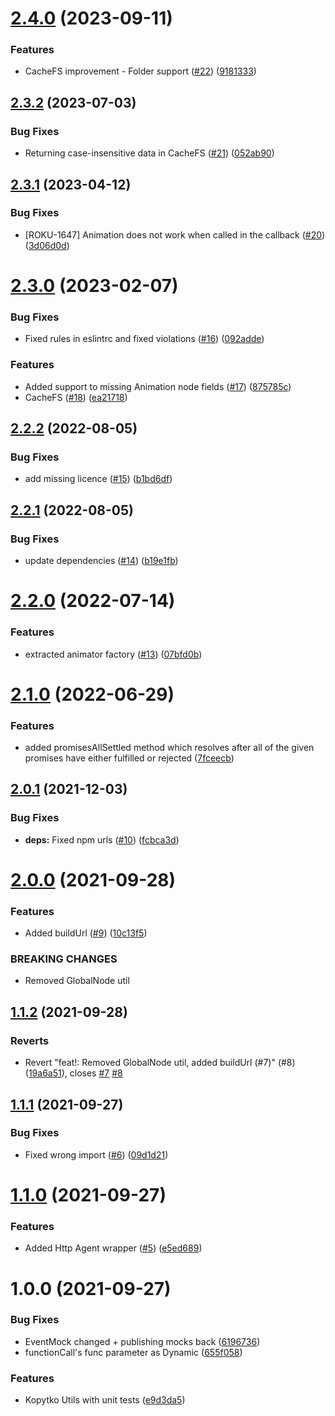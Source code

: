# [2.4.0](https://github.com/getndazn/kopytko-utils/compare/v2.3.2...v2.4.0) (2023-09-11)


### Features

* CacheFS improvement - Folder support ([#22](https://github.com/getndazn/kopytko-utils/issues/22)) ([9181333](https://github.com/getndazn/kopytko-utils/commit/9181333db4bb282e5ad8c89695687c5dfb3ef918))

## [2.3.2](https://github.com/getndazn/kopytko-utils/compare/v2.3.1...v2.3.2) (2023-07-03)


### Bug Fixes

* Returning case-insensitive data in CacheFS ([#21](https://github.com/getndazn/kopytko-utils/issues/21)) ([052ab90](https://github.com/getndazn/kopytko-utils/commit/052ab900a0fa447187c390a02034a5dac084c859))

## [2.3.1](https://github.com/getndazn/kopytko-utils/compare/v2.3.0...v2.3.1) (2023-04-12)


### Bug Fixes

* [ROKU-1647] Animation does not work when called in the callback ([#20](https://github.com/getndazn/kopytko-utils/issues/20)) ([3d06d0d](https://github.com/getndazn/kopytko-utils/commit/3d06d0d9dc5fbac4a25aadc6af0e2200578829bb))

# [2.3.0](https://github.com/getndazn/kopytko-utils/compare/v2.2.2...v2.3.0) (2023-02-07)


### Bug Fixes

* Fixed rules in eslintrc and fixed violations ([#16](https://github.com/getndazn/kopytko-utils/issues/16)) ([092adde](https://github.com/getndazn/kopytko-utils/commit/092adde4e78cd0ae07556402b30c8ab07b75f876))


### Features

* Added support to missing Animation node fields ([#17](https://github.com/getndazn/kopytko-utils/issues/17)) ([875785c](https://github.com/getndazn/kopytko-utils/commit/875785c057f887cb52ef9fe86b236c3d0ea3f93c))
* CacheFS ([#18](https://github.com/getndazn/kopytko-utils/issues/18)) ([ea21718](https://github.com/getndazn/kopytko-utils/commit/ea217189e3d631f23dc157719e76280fcacb156c))

## [2.2.2](https://github.com/getndazn/kopytko-utils/compare/v2.2.1...v2.2.2) (2022-08-05)


### Bug Fixes

* add missing licence ([#15](https://github.com/getndazn/kopytko-utils/issues/15)) ([b1bd6df](https://github.com/getndazn/kopytko-utils/commit/b1bd6dfe7c44ca638c0d6bdd4c0ea3a2aa3e76da))

## [2.2.1](https://github.com/getndazn/kopytko-utils/compare/v2.2.0...v2.2.1) (2022-08-05)


### Bug Fixes

* update dependencies ([#14](https://github.com/getndazn/kopytko-utils/issues/14)) ([b19e1fb](https://github.com/getndazn/kopytko-utils/commit/b19e1fbda8d2d5f1b76accbbe09e1f27a7748b61))

# [2.2.0](https://github.com/getndazn/kopytko-utils/compare/v2.1.0...v2.2.0) (2022-07-14)


### Features

* extracted animator factory ([#13](https://github.com/getndazn/kopytko-utils/issues/13)) ([07bfd0b](https://github.com/getndazn/kopytko-utils/commit/07bfd0b36d1d6ade760aa31ee17300d27b7638d3))

# [2.1.0](https://github.com/getndazn/kopytko-utils/compare/v2.0.1...v2.1.0) (2022-06-29)


### Features

* added promisesAllSettled method which resolves after all of the given promises have either fulfilled or rejected ([7fceecb](https://github.com/getndazn/kopytko-utils/commit/7fceecb984de84de0d833b933fefa31f74c25005))

## [2.0.1](https://github.com/getndazn/kopytko-utils/compare/v2.0.0...v2.0.1) (2021-12-03)


### Bug Fixes

* **deps:** Fixed npm urls ([#10](https://github.com/getndazn/kopytko-utils/issues/10)) ([fcbca3d](https://github.com/getndazn/kopytko-utils/commit/fcbca3dcc1a8b07440b8bd0ecc5a8f34dfa7946f))

# [2.0.0](https://github.com/getndazn/kopytko-utils/compare/v1.1.2...v2.0.0) (2021-09-28)


### Features

* Added buildUrl ([#9](https://github.com/getndazn/kopytko-utils/issues/9)) ([10c13f5](https://github.com/getndazn/kopytko-utils/commit/10c13f54d1a474d0f7dc6874e1655c15f9af7874))


### BREAKING CHANGES

* Removed GlobalNode util

## [1.1.2](https://github.com/getndazn/kopytko-utils/compare/v1.1.1...v1.1.2) (2021-09-28)


### Reverts

* Revert "feat!: Removed GlobalNode util, added buildUrl (#7)" (#8) ([19a6a51](https://github.com/getndazn/kopytko-utils/commit/19a6a51446b55eaa41ae1feea4649a09747bec90)), closes [#7](https://github.com/getndazn/kopytko-utils/issues/7) [#8](https://github.com/getndazn/kopytko-utils/issues/8)

## [1.1.1](https://github.com/getndazn/kopytko-utils/compare/v1.1.0...v1.1.1) (2021-09-27)


### Bug Fixes

* Fixed wrong import ([#6](https://github.com/getndazn/kopytko-utils/issues/6)) ([09d1d21](https://github.com/getndazn/kopytko-utils/commit/09d1d21e4b50917a1c302b374bf8f49f9b446220))

# [1.1.0](https://github.com/getndazn/kopytko-utils/compare/v1.0.0...v1.1.0) (2021-09-27)


### Features

* Added Http Agent wrapper ([#5](https://github.com/getndazn/kopytko-utils/issues/5)) ([e5ed689](https://github.com/getndazn/kopytko-utils/commit/e5ed689904beb793e5fed156924200dc1a5db5c0))

# 1.0.0 (2021-09-27)


### Bug Fixes

* EventMock changed + publishing mocks back ([6196736](https://github.com/getndazn/kopytko-utils/commit/61967367d7c22545af745583f1c529a4fd05bad7))
* functionCall's func parameter as Dynamic ([655f058](https://github.com/getndazn/kopytko-utils/commit/655f05800f31d48f87cfc12cf09939f99e0b4129))


### Features

* Kopytko Utils with unit tests ([e9d3da5](https://github.com/getndazn/kopytko-utils/commit/e9d3da5ad5611592b362314c4e0697458ebdf81e))
